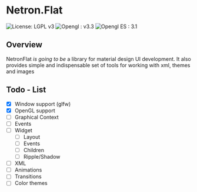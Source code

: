 # Netron.Flat
![License: LGPL v3](https://img.shields.io/badge/License-LGPL%20v3-blue.svg)
![Opengl : v3.3](https://img.shields.io/badge/opengl-3.3-yellow.svg)
![Opengl ES : 3.1](https://img.shields.io/badge/opengl%20ES-3.1-red.svg)

## Overview
NetronFlat *is going to be* a library for material design UI development. It also provides simple and indispensable set of tools for working with xml, themes and images 

## Todo - List
 - [x] Window support (glfw)
 - [x] OpenGL support
 - [ ] Graphical Context
 - [ ] Events
 - [ ] Widget
   - [ ] Layout
   - [ ] Events
   - [ ] Children
   - [ ] Ripple/Shadow
 - [ ] XML
 - [ ] Animations
 - [ ] Transitions
 - [ ] Color themes
